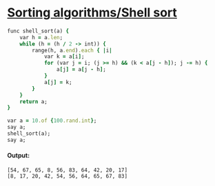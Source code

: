 [1]: http://rosettacode.org/wiki/Sorting_algorithms/Shell_sort

# [Sorting algorithms/Shell sort][1]

```ruby
func shell_sort(a) {
    var h = a.len;
    while (h = (h / 2 -> int)) {
        range(h, a.end).each { |i|
            var k = a[i];
            for (var j = i; (j >= h) && (k < a[j - h]); j -= h) {
                a[j] = a[j - h];
            }
            a[j] = k;
        }
    }
    return a;
}
 
var a = 10.of {100.rand.int};
say a;
shell_sort(a);
say a;
```

#### Output:
```
[54, 67, 65, 8, 56, 83, 64, 42, 20, 17]
[8, 17, 20, 42, 54, 56, 64, 65, 67, 83]
```